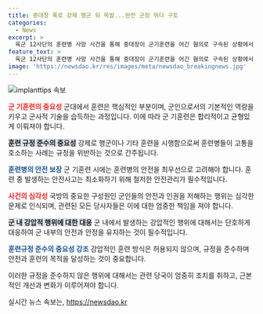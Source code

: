 ```yaml
---
title: 중대장 폭로 강제 행군 뒤 목발...완전 군장 뛰다 구토
categories:
  - News
excerpt: >
  육군 12사단의 훈련병 사망 사건을 통해 중대장이 군기훈련을 어긴 혐의로 구속된 상황에서, 전 훈련병이 자신의 경험을 공개하며 중대장의 행위를 비판했습니다. 중대장은 훈련병들에 대한 과도한 명령을 내렸고, 이로 인해 사망 사고가 발생했다는 혐의를 받고 있습니다. 이에 대해 검찰은 중대장에 대한 영장을 발부하며 구속 전 피의자 심문을 진행하고 있습니다. (150자)
feature_text: >
  육군 12사단의 훈련병 사망 사건을 통해 중대장이 군기훈련을 어긴 혐의로 구속된 상황에서, 전 훈련병이 자신의 경험을 공개하며 중대장의 행위를 비판했습니다. 중대장은 훈련병들에 대한 과도한 명령을 내렸고, 이로 인해 사망 사고가 발생했다는 혐의를 받고 있습니다. 이에 대해 검찰은 중대장에 대한 영장을 발부하며 구속 전 피의자 심문을 진행하고 있습니다. (150자)
image: 'https://newsdao.kr/res/images/meta/newsdao_breakingnews.jpg'
---
```


<p><img src="https://newsdao.kr/res/images/meta/newsdao_breakingnews.jpg" alt="implanttips 속보" /></p>

<p><b><span style="color: #ee2323;">군 기훈련의 중요성</span></b>
군대에서 훈련은 핵심적인 부분이며, 군인으로서의 기본적인 역량을 키우고 군사적 기술을 습득하는 과정입니다. 이에 따라 군 기훈련은 합리적이고 균형있게 이뤄져야 합니다. </p>

<p><b><span style="background-color: #21538527;">훈련 규정 준수의 중요성</span></b>
강제로 행군이나 기타 훈련을 시행함으로써 훈련병들이 고통을 호소하는 사례는 규정을 위반하는 것으로 간주됩니다. </p>

<p><b><span style="color: #1a5490;">훈련병의 안전 보장</span></b>
군 기훈련 시에는 훈련병의 안전을 최우선으로 고려해야 합니다. 훈련 중 발생하는 안전사고는 최소화하기 위해 철저한 안전관리가 필수적입니다.</p>

<p><b><span style="color: #ee2323;">사건의 심각성</span></b>
국방의 중요한 구성원인 군인들의 안전과 인권을 저해하는 행위는 심각한 문제로 인식되며, 관련된 모든 당사자들은 이에 대한 엄중한 책임을 져야 합니다. </p>

<p><b><span style="background-color: #21538527;">군 내 강압적 행위에 대한 대응</span></b>
군 내에서 발생하는 강압적인 행위에 대해서는 단호하게 대응하여 군 내부의 안전과 안정을 유지하는 것이 필수적입니다. </p>

<p><b><span style="color: #1a5490;">훈련규정 준수의 중요성 강조</span></b>
강압적인 훈련 방식은 허용되지 않으며, 규정을 준수하며 안전과 훈련의 목적을 달성하는 것이 중요합니다.</p>

<p>이러한 규정을 준수하지 않은 행위에 대해서는 관련 당국이 엄중히 조치를 취하고, 근본적인 개선과 변화가 이루어져야 합니다.</p>
실시간 뉴스 속보는, <a href="https://newsdao.kr" rel="dofollow">https://newsdao.kr</a>


